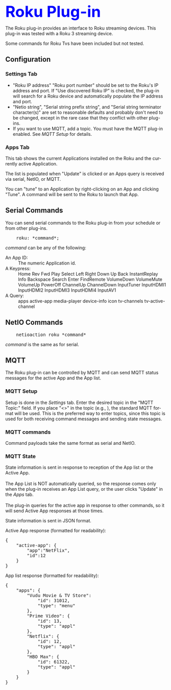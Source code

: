 <!-- $Revision: 1.15 $ -->
<!-- $Date: 2021/12/10 18:45:36 $ -->
<html>
<head>
  <title>Roku Plug-in</title>
</head>

<body style="" lang="EN-US" link="blue" vlink="purple">

<font color="#0000ff" size="12"><b>Roku Plug-in</b></font>

The Roku plug-in provides an interface to Roku streaming devices.
This plug-in was tested with a Roku 3 streaming device.

Some commands for Roku Tvs have been included but not tested.
<h2>Configuration</h2>
<h3>Settings Tab</h3>
<ul>
<li>
"Roku IP address" "Roku port number" should be set to the Roku's IP address and port.
If "Use discovered Roku IP" is checked, the plug-in will search for a Roku device and automatically populate the IP address and port.
</li>
<li>
"Netio string", "Serial string prefix string", and "Serial string terminator character(s)" are set to reasonable defaults and probably don't need to be changed, except in the rare case that they conflict with other plug-ins.
</li>
<li>
If you want to use MQTT, add a topic.
You must have the MQTT plug-in enabled.
See <i>MQTT Setup</i> for details.
</li>
</ul>
<h3>Apps Tab</h3>
This tab shows the current Applications installed on the Roku and the currently active Application.

The list is populated when "Update" is clicked
or an Apps query is received via serial, NetIO, or MQTT.

You can "tune" to an Application by right-clicking on an App and clicking "Tune".
A command will be sent to the Roku to launch that App.
<h2>Serial Commands</h2>
You can send serial commands to the Roku plug-in from your schedule or from other plug-ins.

<pre>
    roku: *command*;
</pre>

*command* can be any of the following:
<dl>
<dt>An App ID:</dt>
<dd>The numeric Application id.</dd>
<dt>A Keypress:</dt>
<dd>Home
    Rev
    Fwd
    Play
    Select
    Left
    Right
    Down
    Up
    Back
    InstantReplay
    Info
    Backspace
    Search
    Enter
    FindRemote
    VolumeDown
    VolumeMute
    VolumeUp
    PowerOff
    ChannelUp
    ChannelDown
    InputTuner
    InputHDMI1
    InputHDMI2
    InputHDMI3
    InputHDMI4
    InputAV1
</dd>
<dt>A Query:</dt>
<dd>apps
    active-app
    media-player
    device-info
    icon
    tv-channels
    tv-active-channel
</dd>
</dl>
<h2>NetIO Commands</h2>
<pre>
    netioaction roku *command*
</pre>

*command* is the same as for serial.

<h2>MQTT</h2>
The Roku plug-in can be controlled by MQTT and can send MQTT status messages for the active App and the App list.

<h3>MQTT Setup</h3>
Setup is done in the <i>Settings</i> tab.
Enter the desired topic in the "MQTT Topic:" field.
If you place "<>" in the topic (e.g., <topic>), the standard MQTT format will be used.
This is the preferred way to enter topics, since this topic is used for both receiving command messages and sending state messages.
<h3>MQTT commands</h3>
Command payloads take the same format as serial and NetIO.

<h3>MQTT State</h3>
State information is sent in response to reception of the App list or the Active App.
<br><br>
The App List is NOT automatically queried, so the response comes only when the plug-in receives an App List query, or the user clicks "Update" in the <i>Apps</i> tab.
<br><br>
The plug-in queries for the active app in response to other commands, so it will send Active App responses at those times.

State information is sent in JSON format.

Active App response (formatted for readability):

<pre>
{
    "active-app": {
        "app":"NetFlix",
        "id":12
    }
}
</pre>

 App list response (formatted for readability):

<pre>
{
    "apps": {
        "Vudu Movie & TV Store": 
            "id": 31012,
            "type": "menu"
        },
        "Prime Video": {
            "id": 13,
            "type": "appl"
        },
        "Netflix": {
            "id": 12,
            "type": "appl"
        },
        "HBO Max": {
            "id": 61322,
            "type": "appl"
        }
    }
}
</pre>

</body>
</html>
